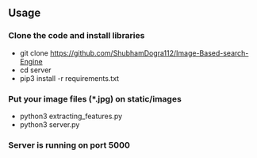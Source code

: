 

## Usage


### Clone the code and install libraries


- git clone https://github.com/ShubhamDogra112/Image-Based-search-Engine
- cd server
- pip3 install -r requirements.txt

### Put your image files (*.jpg) on static/images

- python3 extracting_features.py
- python3 server.py

### Server is running on port 5000




